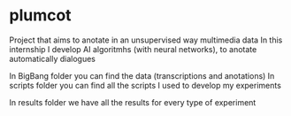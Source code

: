 # plumcot 

Project that aims to anotate in an unsupervised way multimedia data
In this internship I develop AI algoritmhs (with neural networks), to anotate automatically dialogues

In BigBang folder you can find the data (transcriptions and anotations)
In scripts folder you can find all the scripts I used to develop my experiments


In results folder we have all the results for every type of experiment
